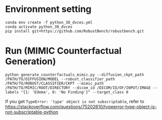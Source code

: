Environment setting
============================
``conda env create -f python_38_dvces.yml`` <br>
``conda activate python_38_dvces``<br>
``pip install git+https://github.com/RobustBench/robustbench.git``<br>


Run (MIMIC Counterfactual Generation)
===========================
``python generate_counterfactuals_mimic.py --diffusion_ckpt_path /PATH/TO/DIFFUSION/MODEL --robust_classifier_path /PATH/TO/ROBUST/CLASSIFIER/CKPT --mimic_path /PATH/TO/MIMIC/ROOT/DIRECTORY --dicom_id /DICOM/ID/OF/INPUT/IMAGE --labels "{1: 'Edema', 0: 'No Finding'}" --target_class 0``

If you get ``TypeError: 'type' object is not subscriptable``, refer to https://stackoverflow.com/questions/75202610/typeerror-type-object-is-not-subscriptable-python
